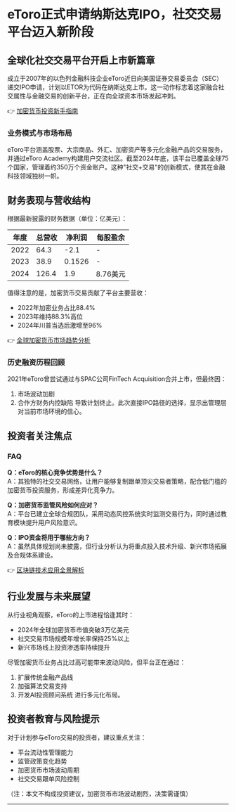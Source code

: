 # eToro正式申请纳斯达克IPO，社交交易平台迈入新阶段

## 全球化社交交易平台开启上市新篇章
成立于2007年的以色列金融科技企业eToro近日向美国证券交易委员会（SEC）递交IPO申请，计划以ETOR为代码在纳斯达克上市。这一动作标志着这家融合社交属性与金融交易的创新平台，正在向全球资本市场发起冲刺。

👉 [加密货币投资新手指南](https://bit.ly/okx_welcome)

### 业务模式与市场布局
eToro平台涵盖股票、大宗商品、外汇、加密资产等多元化金融产品的交易服务，并通过eToro Academy构建用户交流社区。截至2024年底，该平台已覆盖全球75个国家，管理着约350万个资金账户。这种"社交+交易"的创新模式，使其在金融科技领域独树一帜。

## 财务表现与营收结构
根据最新披露的财务数据（单位：亿美元）：

| 年度   | 总营收   | 净利润   | 每股盈余 |
|--------|----------|----------|----------|
| 2022   | 64.3     | -2.1     | -        |
| 2023   | 38.9     | 0.1526   | -        |
| 2024   | 126.4    | 1.9      | 8.76美元 |

值得注意的是，加密货币交易贡献了平台主要营收：
- 2022年加密业务占比88.4%
- 2023年维持88.3%高位
- 2024年川普当选后激增至96%

👉 [全球加密货币市场趋势分析](https://bit.ly/okx_welcome)

### 历史融资历程回顾
2021年eToro曾尝试通过与SPAC公司FinTech Acquisition合并上市，但最终因：
1. 市场波动加剧
2. 合作方财务内控缺陷
导致计划终止。此次直接IPO路径的选择，显示出管理层对当前市场环境的信心。

## 投资者关注焦点
### FAQ
**Q：eToro的核心竞争优势是什么？**  
A：其独特的社交交易网络，让用户能够复制跟单顶尖交易者策略，配合低门槛的加密货币投资服务，形成差异化竞争力。

**Q：加密货币监管风险如何应对？**  
A：平台已建立全球合规团队，采用动态风控系统实时监测交易行为，同时通过教育模块提升用户风险意识。

**Q：IPO资金将用于哪些方向？**  
A：虽然具体规划尚未披露，但行业分析认为将重点投入技术升级、新兴市场拓展及合规体系建设。

👉 [区块链技术应用全景解析](https://bit.ly/okx_welcome)

## 行业发展与未来展望
从行业视角观察，eToro的上市进程恰逢其时：
- 2024年全球加密货币市值突破3万亿美元
- 社交交易市场规模年增长率保持25%以上
- 新兴市场线上投资渗透率持续提升

尽管加密货币业务占比过高可能带来波动风险，但平台正在通过：
1. 扩展传统金融产品线
2. 加强算法交易支持
3. 开发AI投资顾问系统
进行多元化布局。

## 投资者教育与风险提示
对于计划参与eToro交易的投资者，建议重点关注：
- 平台流动性管理能力
- 监管政策变化趋势
- 加密货币市场波动周期
- 社交交易跟单风险控制

（注：本文不构成投资建议，加密货币市场波动剧烈，决策需谨慎）

---
